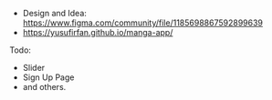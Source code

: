 + Design and Idea: https://www.figma.com/community/file/1185698867592899639
+ https://yusufirfan.github.io/manga-app/

Todo: 
- Slider
- Sign Up Page
- and others.
